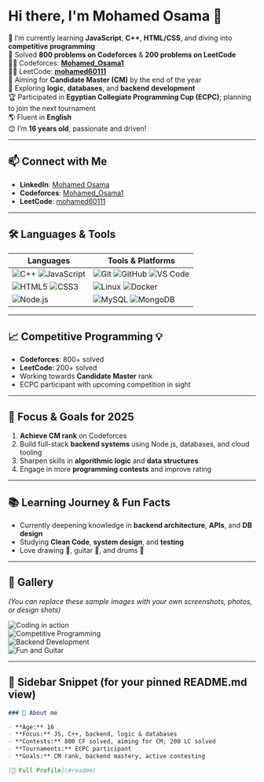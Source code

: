 # Hi there, I'm **Mohamed Osama** 👋

🔭 I’m currently learning **JavaScript**, **C++**, **HTML/CSS**, and diving into **competitive programming**  
🌱 Solved **800 problems on Codeforces** & **200 problems on LeetCode**  
👨‍💻 Codeforces: [**Mohamed_Osama1**](https://codeforces.com/profile/Mohamed_Osama1)  
👨‍💻 LeetCode: [**mohamed60111**](https://leetcode.com/mohamed60111)  
🎯 Aiming for **Candidate Master (CM)** by the end of the year  
🚀 Exploring **logic**, **databases**, and **backend development**  
🏆 Participated in **Egyptian Collegiate Programming Cup (ECPC)**; planning to join the next tournament  
🌎 Fluent in **English**  
😊 I’m **16 years old**, passionate and driven!

---

## 📫 Connect with Me

- **LinkedIn**: [Mohamed Osama](https://www.linkedin.com/in/mohamed-osama-7b46b6337/)
- **Codeforces**: [Mohamed_Osama1](https://codeforces.com/profile/Mohamed_Osama1)
- **LeetCode**: [mohamed60111](https://leetcode.com/mohamed60111)

---

## 🛠️ Languages & Tools

| Languages        | Tools & Platforms      |
|------------------|------------------------|
| ![C++](https://img.shields.io/badge/-C%2B%2B-00599C?logo=c%2B%2B&style=for-the-badge) ![JavaScript](https://img.shields.io/badge/-JavaScript-F7DF1E?logo=javascript&style=for-the-badge) | ![Git](https://img.shields.io/badge/-Git-F05032?logo=git&style=for-the-badge) ![GitHub](https://img.shields.io/badge/-GitHub-181717?logo=github&style=for-the-badge) ![VS Code](https://img.shields.io/badge/-VS%20Code-0078D4?logo=visualstudiocode&style=for-the-badge) |
| ![HTML5](https://img.shields.io/badge/-HTML5-E34F26?logo=html5&style=for-the-badge) ![CSS3](https://img.shields.io/badge/-CSS3-1572B6?logo=css3&style=for-the-badge) | ![Linux](https://img.shields.io/badge/-Linux-FCC624?logo=linux&style=for-the-badge) ![Docker](https://img.shields.io/badge/-Docker-2496ED?logo=docker&style=for-the-badge) |
| ![Node.js](https://img.shields.io/badge/-Node.js-339933?logo=node.js&style=for-the-badge) | ![MySQL](https://img.shields.io/badge/-MySQL-4479A1?logo=mysql&style=for-the-badge) ![MongoDB](https://img.shields.io/badge/-MongoDB-47A248?logo=mongodb&style=for-the-badge) |

---

## 📈 Competitive Programming 💡

- **Codeforces**: 800+ solved  
- **LeetCode**: 200+ solved  
- Working towards **Candidate Master** rank  
- ECPC participant with upcoming competition in sight

---

## 🎯 Focus & Goals for 2025

1. **Achieve CM rank** on Codeforces  
2. Build full-stack **backend systems** using Node.js, databases, and cloud tooling  
3. Sharpen skills in **algorithmic logic** and **data structures**  
4. Engage in more **programming contests** and improve rating

---

## 📚 Learning Journey & Fun Facts

- Currently deepening knowledge in **backend architecture**, **APIs**, and **DB design**  
- Studying **Clean Code**, **system design**, and **testing**  
- Love drawing 🎨, guitar 🎸, and drums 🥁  

---

## 📸 Gallery

*(You can replace these sample images with your own screenshots, photos, or design shots)*

![Coding in action](https://via.placeholder.com/300x200.png?text=Coding+in+Action)  
![Competitive Programming](https://via.placeholder.com/300x200.png?text=Contests+and+Logic)  
![Backend Development](https://via.placeholder.com/300x200.png?text=Backend+Systems)  
![Fun and Guitar](https://via.placeholder.com/300x200.png?text=Hobbies+and+Fun)

---

## 🧩 Sidebar Snippet (for your pinned README.md view)

```md
### 🚀 About me

- **Age:** 16  
- **Focus:** JS, C++, backend, logic & databases  
- **Contests:** 800 CF solved, aiming for CM; 200 LC solved  
- **Tournaments:** ECPC participant  
- **Goals:** CM rank, backend mastery, active contesting

[🔗 Full Profile](#readme)
